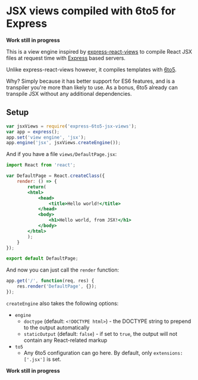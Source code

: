 # JSX views compiled with 6to5 for Express

**Work still in progress**

This is a view engine inspired by
[express-react-views](http://github.com/reactjs/express-react-views) to compile
React JSX files at request time with
[Express](http://github.com/strongloop/express) based servers.

Unlike express-react-views however, it compiles templates with
[6to5](http://github.com/6to5/6to5).

Why? Simply because it has better support for ES6 features, and is a transpiler
you're more than likely to use. As a bonus, 6to5 already can transpile JSX
without any additional dependencies.

## Setup

```js
var jsxViews = require('express-6to5-jsx-views');
var app = express();
app.set('view engine', 'jsx');
app.engine('jsx', jsxViews.createEngine());
```

And if you have a file `views/DefaultPage.jsx`:

```jsx
import React from 'react';

var DefaultPage = React.createClass({
    render: () => {
        return(
        <html>
            <head>
                <title>Hello world!</title>
            </head>
            <body>
                <h1>Hello world, from JSX!</h1>
            </body>
        </html>
        );
    }
});

export default DefaultPage;
```

And now you can just call the `render` function:

```js
app.get('/', function(req, res) {
    res.render('DefaultPage', {});
});
```

`createEngine` also takes the following options:

* `engine`
  * `doctype` (default: `<!DOCTYPE html>`) - the DOCTYPE string to prepend to the output automatically
  * `staticOutput` (default: `false`) - if set to `true`, the output will not contain any React-related markup
* `to5`
  * Any 6to5 configuration can go here. By default, only `extensions: ['.jsx']` is set.

**Work still in progress**
